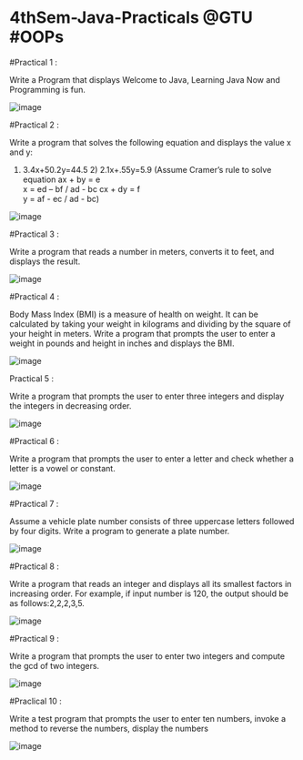 # 4thSem-Java-Practicals @GTU #OOPs

#Practical 1 : 

Write a Program that displays Welcome to Java, Learning Java Now and Programming is fun.

![image](https://user-images.githubusercontent.com/81670997/168249847-c7329da6-65a8-4659-94c3-e643257c885e.png)

#Practical 2 : 

Write a program that solves the following equation and displays the value x and y: 
1) 3.4x+50.2y=44.5 2) 2.1x+.55y=5.9 (Assume Cramer’s rule to solve equation 
ax + by = e                                      
x = ed – bf / ad - bc 
cx + dy = f                                      
y = af - ec / ad - bc)

![image](https://user-images.githubusercontent.com/81670997/168250309-6fc8405b-8fd0-4988-87b7-1e672a7580ab.png)


#Practical 3 :

Write a program that reads a number in meters, converts it to feet, and displays the result.

![image](https://user-images.githubusercontent.com/81670997/168250733-a8430178-d2b8-443e-a7ad-916c721631e5.png)

#Practical 4 : 

Body Mass Index (BMI) is a measure of health on weight. It can be calculated by taking your weight in kilograms and dividing by the square of your height in meters. Write a program that prompts the user to enter a weight in pounds and height in inches and displays the BMI.

![image](https://user-images.githubusercontent.com/81670997/168461038-4523d85c-9f09-40ca-b18b-e7fcf7d634bc.png)

Practical 5 : 

Write a program that prompts the user to enter three integers and display the integers in decreasing order.

![image](https://user-images.githubusercontent.com/81670997/168461129-e6437a70-8587-4be5-b4be-cf92d14bb6b9.png)

#Practical 6 : 

Write a program that prompts the user to enter a letter and check whether a letter is a vowel or constant.

![image](https://user-images.githubusercontent.com/81670997/168738028-ce0a982e-fda0-4d89-bea9-3b21bcb7320f.png)

#Practical 7 : 

Assume a vehicle plate number consists of three uppercase letters followed by four digits. Write a program to generate a plate number.

![image](https://user-images.githubusercontent.com/81670997/170633807-12b23aa7-72cf-4850-b484-92ef60f9b09a.png)

#Practical 8 :

Write a program that reads an integer and displays all its smallest factors in increasing order. For example, if input number is 120, the output should be as follows:2,2,2,3,5.

![image](https://user-images.githubusercontent.com/81670997/170633946-3a80cf3a-907b-48a0-bfc5-a8adcae1f9df.png)

#Practical 9 :

Write a program that prompts the user to enter two integers and compute the gcd of two integers.

![image](https://user-images.githubusercontent.com/81670997/170850612-7c2c81ea-4b42-45e6-bcdf-eb9a676c0fb4.png)

#Praclical 10 :

Write a test program that prompts the user to enter ten numbers, invoke a method to reverse the numbers, display the numbers

![image](https://user-images.githubusercontent.com/81670997/170852912-5c5f79ad-346a-4496-9ba0-1834c7bdb868.png)














